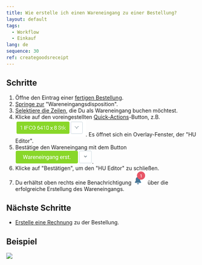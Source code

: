 ```yaml
---
title: Wie erstelle ich einen Wareneingang zu einer Bestellung?
layout: default
tags:
  - Workflow
  - Einkauf
lang: de
sequence: 30
ref: creategoodsreceipt
---
```


## Schritte
1. Öffne den Eintrag einer [fertigen Bestellung](Bestellung_erfassen).
1. [Springe zur](SpringezuBelegen) "Wareneingangsdisposition".
1. [Selektiere die Zeilen](AuswahlBelege), die Du als Wareneingang buchen möchtest.
1. Klicke auf den voreingestellten [Quick-Actions](AktionStarten)-Button, z.B. ![](assets/Zu_Bestellung_Wareneingang_erstellen-99aab.png). Es öffnet sich ein Overlay-Fenster, der "HU Editor".
1. Bestätige den Wareneingang mit dem Button ![](assets/Zu_Bestellung_Wareneingang_erstellen-3191c.png).
1. Klicke auf "Bestätigen", um den "HU Editor" zu schließen.
1. Du erhältst oben rechts eine Benachrichtigung ![](assets/NotificationBell_WebUI.png) über die erfolgreiche Erstellung des Wareneingangs.

## Nächste Schritte
- [Erstelle eine Rechnung](Zu_Bestellung_Eingangsrechnung_erstellen) zu der Bestellung.

## Beispiel
![](assets/Zu_Bestellung_Wareneingang_erstellen_walkthrough.gif)
